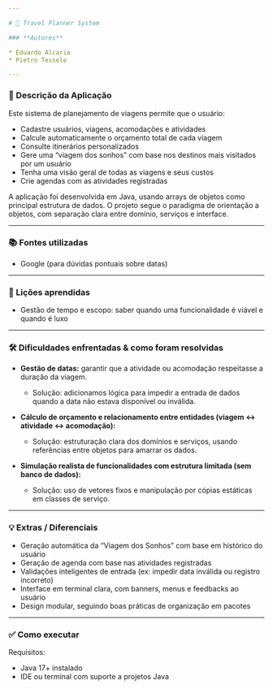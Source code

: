 ```yaml
---

# 🧳 Travel Planner System

### **Autores**

* Eduardo Alcaria
* Pietro Tessele

---
```


### **📌 Descrição da Aplicação**

Este sistema de planejamento de viagens permite que o usuário:

* Cadastre usuários, viagens, acomodações e atividades
* Calcule automaticamente o orçamento total de cada viagem
* Consulte itinerários personalizados
* Gere uma “viagem dos sonhos” com base nos destinos mais visitados por um usuário
* Tenha uma visão geral de todas as viagens e seus custos
* Crie agendas com as atividades registradas

A aplicação foi desenvolvida em Java, usando arrays de objetos como principal estrutura de dados. O projeto segue o paradigma de orientação a objetos, com separação clara entre domínio, serviços e interface.

---

### **📚 Fontes utilizadas**
* Google (para dúvidas pontuais sobre datas)

---

### **🧠 Lições aprendidas**

* Gestão de tempo e escopo: saber quando uma funcionalidade é viável e quando é luxo

---

### **🛠️ Dificuldades enfrentadas & como foram resolvidas**

* **Gestão de datas:** garantir que a atividade ou acomodação respeitasse a duração da viagem.

  * Solução: adicionamos lógica para impedir a entrada de dados quando a data não estava disponível ou inválida.

* **Cálculo de orçamento e relacionamento entre entidades (viagem ↔ atividade ↔ acomodação):**

  * Solução: estruturação clara dos domínios e serviços, usando referências entre objetos para amarrar os dados.

* **Simulação realista de funcionalidades com estrutura limitada (sem banco de dados):**

  * Solução: uso de vetores fixos e manipulação por cópias estáticas em classes de serviço.

---

### **💡 Extras / Diferenciais**

* Geração automática da “Viagem dos Sonhos” com base em histórico do usuário
* Geração de agenda com base nas atividades registradas
* Validações inteligentes de entrada (ex: impedir data inválida ou registro incorreto)
* Interface em terminal clara, com banners, menus e feedbacks ao usuário
* Design modular, seguindo boas práticas de organização em pacotes

---

### **✅ Como executar**

Requisitos:

* Java 17+ instalado
* IDE ou terminal com suporte a projetos Java
